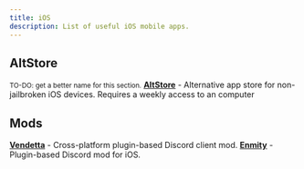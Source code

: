 ```yaml
---
title: iOS 
description: List of useful iOS mobile apps.
---
```


## AltStore
<small>TO-DO: get a better name for this section.</small>
[**AltStore**](https://altstore.io/) - Alternative app store for non-jailbroken iOS devices. Requires a weekly access to an computer

## Mods
[**Vendetta**](https://github.com/Aliucord/Aliucord) - Cross-platform plugin-based Discord client mod.
[**Enmity**](https://enmity.app/) - Plugin-based Discord mod for iOS.
